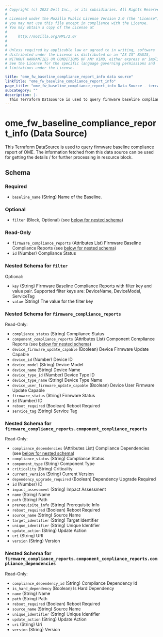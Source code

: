 ```yaml
---
# Copyright (c) 2023 Dell Inc., or its subsidiaries. All Rights Reserved.
# 
# Licensed under the Mozilla Public License Version 2.0 (the "License");
# you may not use this file except in compliance with the License.
# You may obtain a copy of the License at
# 
#     http://mozilla.org/MPL/2.0/
# 
# 
# Unless required by applicable law or agreed to in writing, software
# distributed under the License is distributed on an "AS IS" BASIS,
# WITHOUT WARRANTIES OR CONDITIONS OF ANY KIND, either express or implied.
# See the License for the specific language governing permissions and
# limitations under the License.

title: "ome_fw_baseline_compliance_report_info data source"
linkTitle: "ome_fw_baseline_compliance_report_info"
page_title: "ome_fw_baseline_compliance_report_info Data Source - terraform-provider-ome"
subcategory: ""
description: |-
  This Terraform DataSource is used to query firmware baseline compliance report of OME. The information fetched from this data source can be used for getting the details / for further processing in resource block.
---
```


# ome_fw_baseline_compliance_report_info (Data Source)

This Terraform DataSource is used to query firmware baseline compliance report of OME. The information fetched from this data source can be used for getting the details / for further processing in resource block.



<!-- schema generated by tfplugindocs -->
## Schema

### Required

- `baseline_name` (String) Name of the Baseline.

### Optional

- `filter` (Block, Optional) (see [below for nested schema](#nestedblock--filter))

### Read-Only

- `firmware_compliance_reports` (Attributes List) Firmware Baseline Compliance Reports (see [below for nested schema](#nestedatt--firmware_compliance_reports))
- `id` (Number) Compliance Status

<a id="nestedblock--filter"></a>
### Nested Schema for `filter`

Optional:

- `key` (String) Firmware Baseline Compliance Reports with filter key and value pair. Supported filter keys are: DeviceName, DeviceModel, ServiceTag
- `value` (String) The value for the filter key


<a id="nestedatt--firmware_compliance_reports"></a>
### Nested Schema for `firmware_compliance_reports`

Read-Only:

- `compliance_status` (String) Compliance Status
- `component_compliance_reports` (Attributes List) Component Compliance Reports (see [below for nested schema](#nestedatt--firmware_compliance_reports--component_compliance_reports))
- `device_firmware_update_capable` (Boolean) Device Firmware Update Capable
- `device_id` (Number) Device ID
- `device_model` (String) Device Model
- `device_name` (String) Device Name
- `device_type_id` (Number) Device Type ID
- `device_type_name` (String) Device Type Name
- `device_user_firmware_update_capable` (Boolean) Device User Firmware Update Capable
- `firmware_status` (String) Firmware Status
- `id` (Number) ID
- `reboot_required` (Boolean) Reboot Required
- `service_tag` (String) Service Tag

<a id="nestedatt--firmware_compliance_reports--component_compliance_reports"></a>
### Nested Schema for `firmware_compliance_reports.component_compliance_reports`

Read-Only:

- `compliance_dependencies` (Attributes List) Compliance Dependencies (see [below for nested schema](#nestedatt--firmware_compliance_reports--component_compliance_reports--compliance_dependencies))
- `compliance_status` (String) Compliance Status
- `component_type` (String) Component Type
- `criticality` (String) Criticality
- `current_version` (String) Current Version
- `dependency_upgrade_required` (Boolean) Dependency Upgrade Required
- `id` (Number) ID
- `impact_assessment` (String) Impact Assessment
- `name` (String) Name
- `path` (String) Path
- `prerequisite_info` (String) Prerequisite Info
- `reboot_required` (Boolean) Reboot Required
- `source_name` (String) Source Name
- `target_identifier` (String) Target Identifier
- `unique_identifier` (String) Unique Identifier
- `update_action` (String) Update Action
- `uri` (String) URI
- `version` (String) Version

<a id="nestedatt--firmware_compliance_reports--component_compliance_reports--compliance_dependencies"></a>
### Nested Schema for `firmware_compliance_reports.component_compliance_reports.compliance_dependencies`

Read-Only:

- `compliance_dependency_id` (String) Compliance Dependency Id
- `is_hard_dependency` (Boolean) Is Hard Dependency
- `name` (String) Name
- `path` (String) Path
- `reboot_required` (Boolean) Reboot Required
- `source_name` (String) Source Name
- `unique_identifier` (String) Unique Identifier
- `update_action` (String) Update Action
- `uri` (String) Uri
- `version` (String) Version